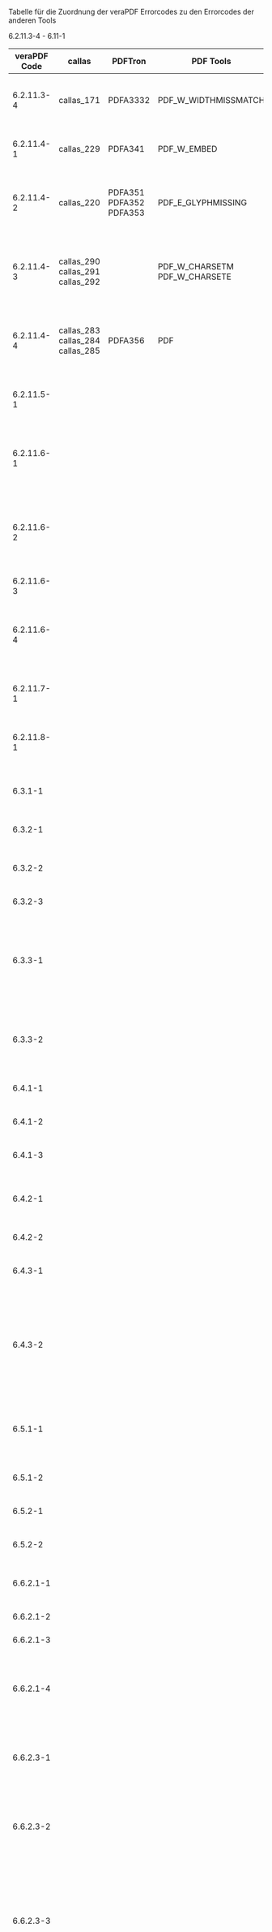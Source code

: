 Tabelle für die Zuordnung der veraPDF Errorcodes zu den Errorcodes der anderen Tools

6.2.11.3-4 - 6.11-1

| veraPDF Code | callas                           | PDFTron                 | PDF Tools                     | veraPDF Text
| ------------ | ------                           | -------                 | ---------                     | ------------
| 6.2.11.3-4   | callas_171                       | PDFA3332                | PDF_W_WIDTHMISSMATCH          | For those CMaps that are embedded, the integer value of the WMode entry in the CMap dictionary shall be identical to the WMode value in the embedded CMap stream.
| 6.2.11.4-1   | callas_229                       | PDFA341                 | PDF_W_EMBED                   | The font programs for all fonts used for rendering within a conforming file shall be embedded within that file, as defined in ISO 32000-1:2008, 9.9.
| 6.2.11.4-2   | callas_220                       | PDFA351 PDFA352 PDFA353 | PDF_E_GLYPHMISSING            | Embedded fonts shall define all glyphs referenced for rendering within the conforming file. A font referenced for use solely in rendering mode 3 is therefore not rendered and is thus exempt from the embedding requirement.
| 6.2.11.4-3   | callas_290 callas_291 callas_292 |                         | PDF_W_CHARSETM PDF_W_CHARSETE | If the FontDescriptor dictionary of an embedded Type 1 font contains a CharSet string, then it shall list the character names of all glyphs present in the font program, regardless of whether a glyph in the font is referenced or used by the PDF or not.
| 6.2.11.4-4   | callas_283 callas_284 callas_285 | PDFA356                 | PDF                           | If the FontDescriptor dictionary of an embedded CID font contains a CIDSet stream, then it shall identify all CIDs which are present in the font program, regardless of whether a CID in the font is referenced or used by the PDF or not.
| 6.2.11.5-1 |  |  |  | For every font embedded in a conforming file and used for rendering, the glyph width information in the font dictionary and in the embedded font program shall be consistent.
| 6.2.11.6-1 |  |  |  | For all non-symbolic TrueType fonts used for rendering, the embedded TrueType font program shall contain one or several non-symbolic cmap entries such that all necessary glyph lookups can be carried out.
| 6.2.11.6-2 |  |  |  | No non-symbolic TrueType font shall define a Differences array unless all of the glyph names in the Differences array are listed in the Adobe Glyph List and the embedded font program contains at least the Microsoft Unicode (3,1 - Platform ID=3, Encoding ID=1) encoding in the 'cmap' table.
| 6.2.11.6-3 |  |  |  | Symbolic TrueType fonts shall not contain an Encoding entry in the font dictionary.
| 6.2.11.6-4 |  |  |  | Symbolic TrueType fonts shall not contain an Encoding entry in the font dictionary, and the 'cmap' table in the embedded font program shall either contain exactly one encoding or it shall contain, at least, the Microsoft Symbol (3,0 - Platform ID=3, Encoding ID=0) encoding.
| 6.2.11.7-1 |  |  |  | The Unicode values specified in the ToUnicode CMap shall all be greater than zero (0), but not equal to either U+FEFF or U+FFFE.
| 6.2.11.8-1 |  |  |  | A PDF/A-2 compliant document shall not contain a reference to the .notdef glyph from any of the text showing operators, regardless of text rendering mode, in any content stream.
| 6.3.1-1    |  |  |  | Annotation types not defined in ISO 32000-1 shall not be permitted. Additionally, the 3D, Sound, Screen and Movie types shall not be permitted.
| 6.3.2-1    |  |  |  | Except for annotation dictionaries whose Subtype value is Popup, all annotation dictionaries shall contain the F key.
| 6.3.2-2    |  |  |  | If present, the F key's Print flag bit shall be set to 1 and its Hidden, Invisible, ToggleNoView, and NoView flag bits shall be set to 0.
| 6.3.2-3    |  |  |  | Text annotations should set the NoZoom and NoRotate flag bits of the F key to 1.
| 6.3.3-1    |  |  |  | Every annotation (including those whose Subtype value is Widget, as used for form fields), except for the two cases listed below, shall have at least one appearance dictionary: annotations where the value of the Rect key consists of an array where value 1 is equal to value 3 and value 2 is equal to value 4; annotations whose Subtype value is Popup or Link.
| 6.3.3-2    |  |  |  | For all annotation dictionaries containing an AP key, the appearance dictionary that it defines as its value shall contain only the N key. If an annotation dictionary's Subtype key has a value of Widget and its FT key has a
| 6.4.1-1    |  |  |  | A Widget annotation dictionary or Field dictionary shall not contain the A or AA keys.
| 6.4.1-2    |  |  |  | A Widget annotation dictionary or Field dictionary shall not contain the A or AA keys.
| 6.4.1-3    |  |  |  | The NeedAppearances flag of the interactive form dictionary shall either not be present or shall be false.
| 6.4.2-1    |  |  |  | The document's interactive form dictionary that forms the value of the AcroForm key in the document's Catalog of a PDF/A-2 file, if present, shall not contain the XFA key.
| 6.4.2-2    |  |  |  | A document's Catalog shall not contain the NeedsRendering key.
| 6.4.3-1    |  |  |  | When computing the digest for the file, it shall be computed over the entire file, including the signature dictionary but excluding the PDF Signature itself.
| 6.4.3-2    |  |  |  | The PDF Signature (a DER-encoded PKCS7 binary data object) shall be placed into the Contents entry of the signature dictionary. The PKCS7 object shall conform to the PKCS7 specification in RFC 2315. At minimum, it shall include the signer's X.509 signing certificate and there shall only be a single signer (e.g. a single "SignerInfo" structure) in the PDF Signature.
| 6.5.1-1    |  |  |  | The Launch, Sound, Movie, ResetForm, ImportData, Hide, SetOCGState, Rendition, Trans, GoTo3DView and JavaScript actions shall not be permitted. Additionally, the deprecated set-state and noop actions shall not be permitted.
| 6.5.1-2    |  |  |  | Named actions other than NextPage, PrevPage, FirstPage, and LastPage shall not be permitted.
| 6.5.2-1    |  |  |  | The document's Catalog shall not include an AA entry for an additional-actions dictionary.
| 6.5.2-2    |  |  |  | The Page dictionary shall not include an AA entry for an additional-actions dictionary.
| 6.6.2.1-1  |  |  |  | The Catalog dictionary of a conforming file shall contain the Metadata key whose value is a metadata stream as defined in ISO 32000-1:2008, 14.3.2.
| 6.6.2.1-2  |  |  |  | The bytes attribute shall not be used in the header of an XMP packet.
| 6.6.2.1-3  |  |  |  | The encoding attribute shall not be used in the header of an XMP packet.
| 6.6.2.1-4  |  |  |  | All metadata streams present in the PDF shall conform to the XMP Specification. All content of all XMP packets shall be well-formed, as defined by Extensible Markup Language (XML) 1.0 (Third Edition), 2.1, and the RDF/XML Syntax Specification (Revised).
| 6.6.2.3-1  |  |  |  | Extension schemas shall be specified using the PDF/A extension schema container schema defined in 6.6.2.3.3. All fields described in each of the tables in 6.6.2.3.3 shall be present in any extension schema container schema.
| 6.6.2.3-2  |  |  |  | The extension schema container schema uses the namespace URI "http://www.aiim.org/pdfa/ns/extension/". The required schema namespace prefix is pdfaExtension. pdfaExtension:schemas - Bag Schema - Description of extension schemas*
| 6.6.2.3-3  |  |  |  | The Schema type is an XMP structure containing the definition of an extension schema. The field namespace URI is "http://www.aiim.org/pdfa/ns/schema". The required field namespace prefix is pdfaSchema. The Schema type includes the following fields: pdfaSchema:schema (Text), pdfaSchema:namespaceURI (URI), pdfaSchema:prefix (Text), pdfaSchema:property (Seq Property), pdfaSchema:valueType (Seq ValueType).
| 6.6.2.3-4  |  |  |  | The Property type defined is an XMP structure containing the definition of a schema property. The field namespace URI is "http://www.aiim.org/pdfa/ns/property". The required field namespace prefix is pdfaProperty. The Property type includes the following fields: pdfaProperty:name (Text), pdfaProperty:valueType (Open Choice of Text), pdfaProperty:category (Closed Choice of Text), pdfaProperty:description (Text).
| 6.6.2.3-5  |  |  |  | The ValueType type is an XMP structure containing the definition of all property value types used by embedded extension schemas that are not defined in the XMP Specification. The field namespace URI is "http://www.aiim.org/pdfa/ns/type". The required field namespace prefix is pdfaType. The ValueType type includes the following fields: pdfaType:type (Text), pdfaType:namespaceURI (URI), pdfaType:prefix (Text), pdfaType:description (Text), pdfaType:field (Seq Field).
| 6.6.2.3-6  |  |  |  | The Field type defined in Table 6 is an XMP structure containing the definition of a property value type field. The field namespace URI is "http://www.aiim.org/pdfa/ns/field". The required field namespace prefix is pdfaField. The Field type contains the following fields:
| 6.6.2.3-7  |  |  |  | All properties specified in XMP form shall use either the predefined schemas defined in the XMP Specification, ISO 19005-1 or this part of ISO 19005, or any extension schemas that comply with 6.6.2.3.2.
| 6.6.4-1    |  |  |  | The PDF/A version and conformance level of a file shall be specified using the PDF/A Identification extension schema.
| 6.6.4-2    |  |  |  | The value of pdfaid:part shall be the part number of ISO 19005 to which the file conforms.
| 6.6.4-3    |  |  |  | A Level A conforming file shall specify the value of pdfaid:conformance as A. A Level B conforming file shall specify the value of pdfaid:conformance as B. A Level U conforming file shall specify the value of pdfaid:conformance as U.
| 6.6.4-4    |  |  |  | The PDF/A Identification schema defined in Table 8 uses the namespace URI "http://www.aiim.org/pdfa/ns/id/". The required schema namespace prefix is pdfaid. It contains the following fields: pdfaid:part (Open Choice of Integer), pdfaid:amd (Open Choice of Text), pdfaid:corr (Open Choice of Text), pdfaid:conformance (Open Choice of Text).
| 6.7.2-1    |  |  |  | The document catalog dictionary shall include a MarkInfo dictionary containing an entry, Marked, whose value shall be true.
| 6.7.3-1    |  |  |  | The logical structure of the conforming file shall be described by a structure hierarchy rooted in the StructTreeRoot entry of the document's Catalog dictionary, as described in ISO 32000-1:2008, 14.7.
| 6.7.3-2    |  |  |  | All non-standard structure types shall be mapped to the nearest functionally equivalent standard type, as defined in ISO 32000-1:2008, 14.8.4, in the role map dictionary of the structure tree root.
| 6.8-1      |  |  |  | The MIME type of an embedded file, or a subset of a file, shall be specified using the Subtype key of the file specification dictionary. If the MIME type is not known, the "application/octet-stream" shall be used.
| 6.8-2      |  |  |  | The file specification dictionary for an embedded file shall contain the F and UF keys.
| 6.8-3      |  |  |  | In order to enable identification of the relationship between the file specification dictionary and the content that is referring to it, a new (required) key has been defined and its presence (in the dictionary) is required.
| 6.9-1      |  |  |  | Each optional content configuration dictionary that forms the value of the D key, or that is an element in the array that forms the value of the Configs key in the OCProperties dictionary, shall contain the Name key.
| 6.9-2      |  |  |  | Each optional content configuration dictionary shall contain the Name key, whose value shall be unique amongst all optional content configuration dictionaries within the PDF/A-2 file.
| 6.9-3      |  |  |  | If an optional content configuration dictionary contains the Order key, the array which is the value of this Order key shall contain references to all OCGs in the conforming file.
| 6.9-4      |  |  |  | The AS key shall not appear in any optional content configuration dictionary.
| 6.10-1     |  |  |  | There shall be no AlternatePresentations entry in the document's name dictionary.
| 6.10-2     |  |  |  | There shall be no PresSteps entry in any Page dictionary.
| 6.11-1     |  |  |  | The document catalog shall not contain the Requirements key.
